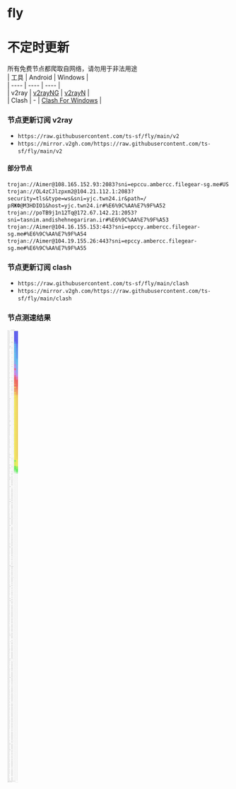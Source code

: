 # fly
# 不定时更新
所有免费节点都爬取自网络，请勿用于非法用途  
|  工具  | Android  | Windows  |  
|  ----  | ----   | ----  |  
| v2ray  | [v2rayNG](https://github.com/2dust/v2rayNG/releases) | [v2rayN](https://github.com/2dust/v2rayN/releases) |  
| Clash  | - | [Clash For Windows](https://github.com/2dust/clashN/releases) | 
  
### 节点更新订阅  v2ray
- `https://raw.githubusercontent.com/ts-sf/fly/main/v2`  
- `https://mirror.v2gh.com/https://raw.githubusercontent.com/ts-sf/fly/main/v2`  

#### 部分节点  
``` 
trojan://Aimer@108.165.152.93:2083?sni=epccu.ambercc.filegear-sg.me#US
trojan://OL4zCJlzpxm2@104.21.112.1:2083?security=tls&type=ws&sni=yjc.twn24.ir&path=/рЯЖФ@M3HDIO1&host=yjc.twn24.ir#%E6%9C%AA%E7%9F%A52
trojan://poTB9j1n12Tq@172.67.142.21:2053?sni=tasnim.andishehnegariran.ir#%E6%9C%AA%E7%9F%A53
trojan://Aimer@104.16.155.153:443?sni=epccy.ambercc.filegear-sg.me#%E6%9C%AA%E7%9F%A54
trojan://Aimer@104.19.155.26:443?sni=epccy.ambercc.filegear-sg.me#%E6%9C%AA%E7%9F%A55
```
### 节点更新订阅  clash
- `https://raw.githubusercontent.com/ts-sf/fly/main/clash`  
- `https://mirror.v2gh.com/https://raw.githubusercontent.com/ts-sf/fly/main/clash`  

### 节点测速结果
![image](traffic.png)
